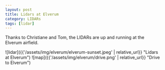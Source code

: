 ```yaml
---
layout: post
title: Lidars at Elverum
category: LIDARs
tags: [lidar]
---
```


Thanks to Christiane and Tom, the LIDARs are up and running at the Elverum airfield.

![lidar]({{'/assets/img/elverum/elverum-sunset.jpeg' | relative_url}} "Lidars at Elverum")
![map]({{'/assets/img/elverum/drive.png' | relative_url}} "Drive to Elverum")